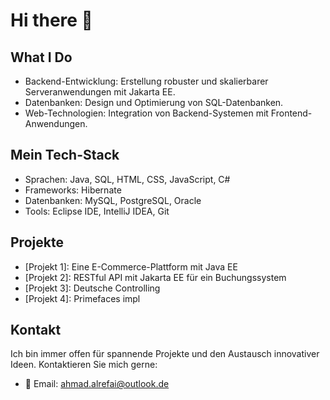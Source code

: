 # Hi there 👋

## What I Do
- Backend-Entwicklung: Erstellung robuster und skalierbarer Serveranwendungen mit Jakarta EE.
- Datenbanken: Design und Optimierung von SQL-Datenbanken.
- Web-Technologien: Integration von Backend-Systemen mit Frontend-Anwendungen.

## Mein Tech-Stack
- Sprachen: Java, SQL, HTML, CSS, JavaScript, C#
- Frameworks: Hibernate
- Datenbanken: MySQL, PostgreSQL, Oracle
- Tools: Eclipse IDE, IntelliJ IDEA, Git

## Projekte
- [Projekt 1]: Eine E-Commerce-Plattform mit Java EE
- [Projekt 2]: RESTful API mit Jakarta EE für ein Buchungssystem
- [Projekt 3]: Deutsche Controlling 
- [Projekt 4]: Primefaces impl

## Kontakt
Ich bin immer offen für spannende Projekte und den Austausch innovativer Ideen. 
Kontaktieren Sie mich gerne:

- 📧 Email: ahmad.alrefai@outlook.de
